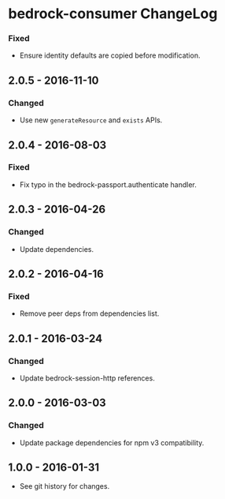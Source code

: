 # bedrock-consumer ChangeLog

### Fixed
- Ensure identity defaults are copied before modification.

## 2.0.5 - 2016-11-10

### Changed
- Use new `generateResource` and `exists` APIs.

## 2.0.4 - 2016-08-03

### Fixed
- Fix typo in the bedrock-passport.authenticate handler.

## 2.0.3 - 2016-04-26

### Changed
- Update dependencies.

## 2.0.2 - 2016-04-16

### Fixed
- Remove peer deps from dependencies list.

## 2.0.1 - 2016-03-24

### Changed
- Update bedrock-session-http references.

## 2.0.0 - 2016-03-03

### Changed
- Update package dependencies for npm v3 compatibility.

## 1.0.0 - 2016-01-31

- See git history for changes.
